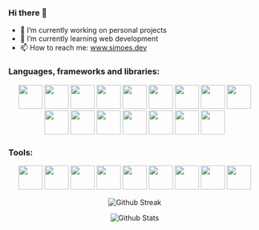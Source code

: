 ### Hi there 👋

- 🔭 I’m currently working on personal projects
- 🌱 I’m currently learning web development
- 📫 How to reach me: www.simoes.dev

### Languages, frameworks and libraries:

<p align="center">
  <img width="48" height="48" src="https://cdn.svgporn.com/logos/react.svg" />
  <img width="48" height="48" src="https://cdn.svgporn.com/logos/sqlite.svg" />
  <img width="48" height="48" src="https://cdn.svgporn.com/logos/mysql.svg" />
  <img width="48" height="48" src="https://cdn.svgporn.com/logos/html-5.svg" />
  <img width="48" height="48" src="https://cdn.svgporn.com/logos/css-3.svg" />
  <img width="48" height="48" src="https://cdn.svgporn.com/logos/javascript.svg" />
  <img width="48" height="48" src="https://cdn.svgporn.com/logos/tailwindcss-icon.svg" />
  <img width="48" height="48" src="https://cdn.svgporn.com/logos/nextjs.svg" />
  <img width="48" height="48" src="https://cdn.svgporn.com/logos/wordpress-icon.svg" />
  <img width="48" height="48" src="https://cdn.svgporn.com/logos/laravel.svg" />
  <img width="48" height="48" src="https://cdn.svgporn.com/logos/php.svg" />
  <img width="48" height="48" src="https://cdn.svgporn.com/logos/flutter.svg" />
  <img width="48" height="48" src="https://cdn.svgporn.com/logos/c.svg" />
  <img width="48" height="48" src="https://cdn.svgporn.com/logos/c-plusplus.svg" />
  <img width="48" height="48" src="https://cdn.svgporn.com/logos/java.svg" />
  <img width="48" height="48" src="https://cdn.svgporn.com/logos/vercel-icon.svg" />
</p>

### Tools:

<p align="center">
  <img width="48" height="48" src="https://cdn.svgporn.com/logos/codepen-icon.svg" />
  <img width="48" height="48" src="https://cdn.svgporn.com/logos/visual-studio-code.svg" />
  <img width="48" height="48" src="https://cdn.svgporn.com/logos/vim.svg" />
  <img width="48" height="48" src="https://cdn.svgporn.com/logos/webpack.svg" />
  <img width="48" height="48" src="https://cdn.svgporn.com/logos/gulp.svg" />
  <img width="48" height="48" src="https://cdn.svgporn.com/logos/npm.svg" />
  <img width="48" height="48" src="https://cdn.svgporn.com/logos/yarn.svg" />
  <img width="48" height="48" src="https://cdn.svgporn.com/logos/git-icon.svg" />
  <img width="48" height="48" src="https://cdn.svgporn.com/logos/ubuntu.svg" />
</p>

<p align="center">
  <img src="https://github-readme-streak-stats.herokuapp.com?user=devsimoes&theme=dark" alt="Github Streak" />
</p>

<p align="center">
  <img src="https://github-readme-stats.vercel.app/api?username=devsimoes&show_icons=true&theme=onedark" alt="Github Stats" />
</p>
